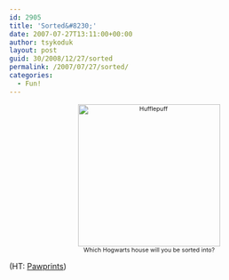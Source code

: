 ```yaml
---
id: 2905
title: 'Sorted&#8230;'
date: 2007-07-27T13:11:00+00:00
author: tsykoduk
layout: post
guid: 30/2008/12/27/sorted
permalink: /2007/07/27/sorted/
categories:
  - Fun!
---
```

<center><p style="font-size:8pt;"><a href="http://www.thealmightyguru.com/reviews/harrypotter/docs/quiz-house.html" style="text-decoration:none;border:none;"><img src="http://www.thealmightyguru.com/reviews/harrypotter/docs/quizzes/hp-Hufflepuff.png" style="border:none; width:256px; height106px;" title="Hufflepuff"></a><br /><a href="http://www.thealmightyguru.com/reviews/harrypotter/docs/quiz-house.html" style="text-decoration:none;border:none;">Which Hogwarts house will you be sorted into?</a></p></center>

<p>(HT: <a href="http://blog.360.yahoo.com/blog-GgIvRtgic6OBSZQ8afCXKPDTJVDV?p=488">Pawprints</a>)</p>